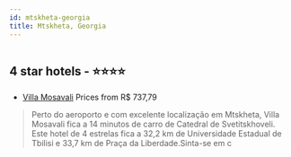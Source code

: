 ```yaml
---
id: mtskheta-georgia
title: Mtskheta, Georgia
---
```


<center><img src="https://i.travelapi.com/hotels/58000000/57520000/57516100/57516064/168bf1d8_z.jpg" alt="" /></center>


##  4 star hotels - ⭐️⭐️⭐️⭐️

-    [Villa Mosavali](https://www.hurb.com/br/aud/https://www.hurb.com/br/hotels/mtskheta/villa-mosavali-HT-0LWR?cmp=18055) Prices from R$ 737,79
   > Perto do aeroporto e com excelente localização em Mtskheta, Villa Mosavali fica a 14 minutos de carro de Catedral de Svetitskhoveli.  Este hotel de 4 estrelas fica a 32,2 km de Universidade Estadual de Tbilisi e 33,7 km de Praça da Liberdade.Sinta-se em c
